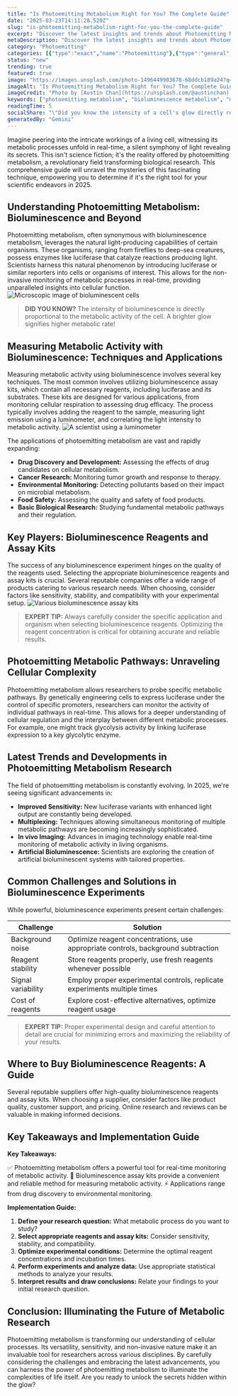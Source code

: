 ```yaml
---
title: "Is Photoemitting Metabolism Right for You? The Complete Guide"
date: "2025-03-23T14:11:28.520Z"
slug: "is-photoemitting-metabolism-right-for-you-the-complete-guide"
excerpt: "Discover the latest insights and trends about Photoemitting Metabolism. This comprehensive guide covers everything you need to know about Photoemitting Metabolism in 2025."
metaDescription: "Discover the latest insights and trends about Photoemitting Metabolism. This comprehensive guide covers everything you need to know about Photoemitting Met..."
category: "Photoemitting"
categories: [{"type":"exact","name":"Photoemitting"},{"type":"general","name":"Biotechnology"},{"type":"medium","name":"Cellular Biology"},{"type":"specific","name":"Metabolic Engineering"},{"type":"niche","name":"Biophotonics Imaging"}]
status: "new"
trending: true
featured: true
image: "https://images.unsplash.com/photo-1496449903678-68ddcb189a24?q=85&w=1200&fit=max&fm=webp&auto=compress"
imageAlt: "Is Photoemitting Metabolism Right for You? The Complete Guide"
imageCredit: "Photo by [Austin Chan](https://unsplash.com/@austinchan) on Unsplash"
keywords: ["photoemitting metabolism", "bioluminescence metabolism", "metabolic imaging", "cellular bioluminescence", "photoemitting metabolic pathways", "buy bioluminescence reagents", "bioluminescence assay kits", "photoemitting metabolism research", "applications of photoemitting metabolism", "measuring metabolic activity with bioluminescence"]
readingTime: 5
socialShare: "\"Did you know the intensity of a cell's glow directly reflects its metabolic activity?  Photoemitting metabolism is revolutionizing how we study life's intricate processes.\""
generatedBy: "Gemini"
---
```




Imagine peering into the intricate workings of a living cell, witnessing its metabolic processes unfold in real-time, a silent symphony of light revealing its secrets. This isn't science fiction; it's the reality offered by photoemitting metabolism, a revolutionary field transforming biological research. This comprehensive guide will unravel the mysteries of this fascinating technique, empowering you to determine if it's the right tool for your scientific endeavors in 2025.

## Understanding Photoemitting Metabolism: Bioluminescence and Beyond

Photoemitting metabolism, often synonymous with bioluminescence metabolism, leverages the natural light-producing capabilities of certain organisms.  These organisms, ranging from fireflies to deep-sea creatures, possess enzymes like luciferase that catalyze reactions producing light.  Scientists harness this natural phenomenon by introducing luciferase or similar reporters into cells or organisms of interest.  This allows for the non-invasive monitoring of metabolic processes in real-time, providing unparalleled insights into cellular function.  ![Microscopic image of bioluminescent cells](https://images.unsplash.com/photo-1451187580459-43490279c0fa?q=85&w=1200&fit=max&fm=webp&auto=compress)

> **DID YOU KNOW?**  The intensity of bioluminescence is directly proportional to the metabolic activity of the cell.  A brighter glow signifies higher metabolic rate!

## Measuring Metabolic Activity with Bioluminescence: Techniques and Applications

Measuring metabolic activity using bioluminescence involves several key techniques.  The most common involves utilizing bioluminescence assay kits, which contain all necessary reagents, including luciferase and its substrates.  These kits are designed for various applications, from monitoring cellular respiration to assessing drug efficacy.  The process typically involves adding the reagent to the sample, measuring light emission using a luminometer, and correlating the light intensity to metabolic activity. ![A scientist using a luminometer](https://images.unsplash.com/photo-1484417894907-623942c8ee29?q=85&w=1200&fit=max&fm=webp&auto=compress)

The applications of photoemitting metabolism are vast and rapidly expanding:

* **Drug Discovery and Development:** Assessing the effects of drug candidates on cellular metabolism.
* **Cancer Research:** Monitoring tumor growth and response to therapy.
* **Environmental Monitoring:** Detecting pollutants based on their impact on microbial metabolism.
* **Food Safety:** Assessing the quality and safety of food products.
* **Basic Biological Research:** Studying fundamental metabolic pathways and their regulation.

## Key Players: Bioluminescence Reagents and Assay Kits

The success of any bioluminescence experiment hinges on the quality of the reagents used.  Selecting the appropriate bioluminescence reagents and assay kits is crucial.  Several reputable companies offer a wide range of products catering to various research needs.  When choosing, consider factors like sensitivity, stability, and compatibility with your experimental setup.  ![Various bioluminescence assay kits](https://images.unsplash.com/photo-1517976487492-5750f3195933?q=85&w=1200&fit=max&fm=webp&auto=compress)

> **EXPERT TIP:** Always carefully consider the specific application and organism when selecting bioluminescence reagents.  Optimizing the reagent concentration is critical for obtaining accurate and reliable results.

## Photoemitting Metabolic Pathways: Unraveling Cellular Complexity

Photoemitting metabolism allows researchers to probe specific metabolic pathways.  By genetically engineering cells to express luciferase under the control of specific promoters, researchers can monitor the activity of individual pathways in real-time.  This allows for a deeper understanding of cellular regulation and the interplay between different metabolic processes.  For example, one might track glycolysis activity by linking luciferase expression to a key glycolytic enzyme.

## Latest Trends and Developments in Photoemitting Metabolism Research

The field of photoemitting metabolism is constantly evolving.  In 2025, we're seeing significant advancements in:

* **Improved Sensitivity:** New luciferase variants with enhanced light output are constantly being developed.
* **Multiplexing:** Techniques allowing simultaneous monitoring of multiple metabolic pathways are becoming increasingly sophisticated.
* **In vivo Imaging:**  Advances in imaging technology enable real-time monitoring of metabolic activity in living organisms.
* **Artificial Bioluminescence:**  Scientists are exploring the creation of artificial bioluminescent systems with tailored properties.

## Common Challenges and Solutions in Bioluminescence Experiments

While powerful, bioluminescence experiments present certain challenges:

| Challenge                     | Solution                                                                   |
|------------------------------|---------------------------------------------------------------------------|
| Background noise              | Optimize reagent concentrations, use appropriate controls, background subtraction |
| Reagent stability             | Store reagents properly, use fresh reagents whenever possible                  |
| Signal variability             | Employ proper experimental controls, replicate experiments multiple times      |
| Cost of reagents              | Explore cost-effective alternatives, optimize reagent usage                   |

> **EXPERT TIP:**  Proper experimental design and careful attention to detail are crucial for minimizing errors and maximizing the reliability of your results.

## Where to Buy Bioluminescence Reagents: A Guide

Several reputable suppliers offer high-quality bioluminescence reagents and assay kits.  When choosing a supplier, consider factors like product quality, customer support, and pricing.  Online research and reviews can be valuable in making informed decisions.

## Key Takeaways and Implementation Guide

**Key Takeaways:**

✅ Photoemitting metabolism offers a powerful tool for real-time monitoring of metabolic activity.
🔑 Bioluminescence assay kits provide a convenient and reliable method for measuring metabolic activity.
⚡ Applications range from drug discovery to environmental monitoring.

**Implementation Guide:**

1. **Define your research question:** What metabolic process do you want to study?
2. **Select appropriate reagents and assay kits:** Consider sensitivity, stability, and compatibility.
3. **Optimize experimental conditions:** Determine the optimal reagent concentrations and incubation times.
4. **Perform experiments and analyze data:** Use appropriate statistical methods to analyze your results.
5. **Interpret results and draw conclusions:** Relate your findings to your initial research question.



## Conclusion: Illuminating the Future of Metabolic Research

Photoemitting metabolism is transforming our understanding of cellular processes.  Its versatility, sensitivity, and non-invasive nature make it an invaluable tool for researchers across various disciplines.  By carefully considering the challenges and embracing the latest advancements, you can harness the power of photoemitting metabolism to illuminate the complexities of life itself.  Are you ready to unlock the secrets hidden within the glow?

